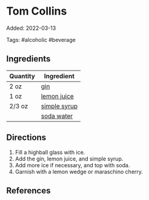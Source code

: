 # Tom Collins

Added: 2022-03-13

Tags: #alcoholic #beverage

## Ingredients

| Quantity | Ingredient                                    |
| -------- | --------------------------------------------- |
| 2 oz     | [gin](../_ingredients/gin.md)                 |
| 1 oz     | [lemon juice](../_ingredients/lemon-juice.md) |
| 2/3 oz   | [simple syrup](simple-syrup.md)               |
|          | [soda water](../_ingredients/club-soda.md)    |

## Directions

1. Fill a highball glass with ice.
2. Add the gin, lemon juice, and simple syrup.
3. Add more ice if necessary, and top with soda.
4. Garnish with a lemon wedge or maraschino cherry.

## References

[^1]: Original recipe: The Periodic Table of Cocktails

